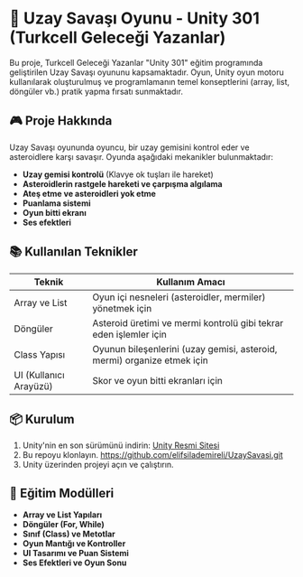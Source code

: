 # 🚀 Uzay Savaşı Oyunu - Unity 301 (Turkcell Geleceği Yazanlar)

Bu proje, Turkcell Geleceği Yazanlar "Unity 301" eğitim programında geliştirilen Uzay Savaşı oyununu kapsamaktadır. Oyun, Unity oyun motoru kullanılarak oluşturulmuş ve programlamanın temel konseptlerini (array, list, döngüler vb.) pratik yapma fırsatı sunmaktadır.

## 🎮 Proje Hakkında

Uzay Savaşı oyununda oyuncu, bir uzay gemisini kontrol eder ve asteroidlere karşı savaşır. Oyunda aşağıdaki mekanikler bulunmaktadır:

- **Uzay gemisi kontrolü** (Klavye ok tuşları ile hareket)
- **Asteroidlerin rastgele hareketi ve çarpışma algılama**
- **Ateş etme ve asteroidleri yok etme**
- **Puanlama sistemi**
- **Oyun bitti ekranı**
- **Ses efektleri**

## 📚 Kullanılan Teknikler

| Teknik             | Kullanım Amacı                                                                 |
|--------------------|---------------------------------------------------------------------------------|
| Array ve List      | Oyun içi nesneleri (asteroidler, mermiler) yönetmek için                        |
| Döngüler           | Asteroid üretimi ve mermi kontrolü gibi tekrar eden işlemler için              |
| Class Yapısı       | Oyunun bileşenlerini (uzay gemisi, asteroid, mermi) organize etmek için         |
| UI (Kullanıcı Arayüzü) | Skor ve oyun bitti ekranları için                                             |

## 📦 Kurulum

1. Unity'nin en son sürümünü indirin: [Unity Resmi Sitesi](https://unity.com/)
2. Bu repoyu klonlayın. https://github.com/elifsilademireli/UzaySavasi.git
3. Unity üzerinden projeyi açın ve çalıştırın.

## 📄 Eğitim Modülleri

- **Array ve List Yapıları**
- **Döngüler (For, While)**
- **Sınıf (Class) ve Metotlar**
- **Oyun Mantığı ve Kontroller**
- **UI Tasarımı ve Puan Sistemi**
- **Ses Efektleri ve Oyun Sonu**

